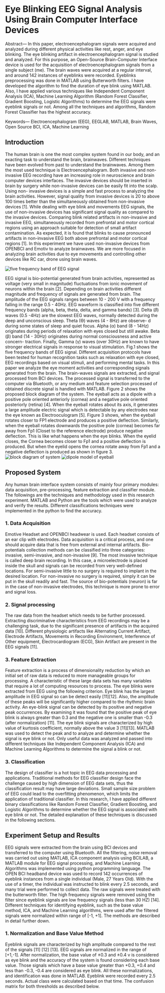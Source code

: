 # Eye Blinking EEG Signal Analysis Using Brain Computer Interface Devices 

Abstract— In this paper, electroencephalogram signals were acquired and analyzed during different physical activities like rest, anger, and eye blinking. The eye blinking artifact in electroencephalogram signal is studied and analyzed. For this purpose, an Open-Source Brain-Computer Interface device is used for the acquisition of electroencephalogram signals from a single subject (me). The brain waves were acquired at a regular interval, and around 142 instances of eyeblinks were recorded. Eyeblinks preprocessing was done in MATLAB using Butterworth filters. I have developed the algorithm to find the duration of eye blink using MATLAB. Also, I have applied various techniques like Independent Component Analysis (ICA), Machine Learning Algorithm (Random Forest Classifier, Gradient Boosting, Logistic Algorithms) to determine the EEG signals were eyeblink signals or not. Among all the techniques and algorithms, Random Forest Classifier has the highest accuracy.

Keywords— Electroencephalogram (EEG), EEGLAB, MATLAB, Brain Waves, Open Source BCI, ICA, Machine Learning

## Introduction
The human brain is one the most complex system found in our body, and an exacting task to understand the brain, brainwaves. Different techniques have been evolved from past to understand the brainwaves. Among them the most used technique is Electroencephalogram. Both invasive and non-invasive EEG recording have an increasing role in neuroscience and brain computer devices interfaces. The invasive devices should be inserted in brain by surgery while non-invasive devices can be easily fit into the scalp. Using non- invasive devices is a simple and fast process to analyzing the brain activities. However, signal quality from invasive devices is 20 to above 100 times better than the simultaneously obtained from non-invasive devices [1]. While dealing with eye blink and movements EEG signals, the use of non-invasive devices has significant signal quality as compared to the invasive devices. Comparing blink related artifacts in non-invasive and invasive EEG, simultaneously recorded from prefrontal and motor cortical regions using an approach suitable for detection of small artifact contamination. As expected, it is found that blinks to cause pronounced artifacts in non-invasive EEG both above prefrontal and motor cortical regions [1]. In this experiment we have used non-invasive devices from OPENBCI and Emotiv to analyze brainwaves. We are more focused in analyzing brain activities due to eye movements and controlling other devices like RC car, drone using brain waves. 

![five frequency band of EEG signal](https://user-images.githubusercontent.com/48818645/209178340-adfd2930-b1cf-416a-929a-6a87ab23e0a1.PNG)

EEG signal is bio-potential generated from brain activities, represented as voltage (very small in magnitude) fluctuations from ionic movement of neurons within the brain [2]. Depending on brain activities different magnitude and frequency of signals are generated from brain. The amplitude of the EEG signals ranges between 10 - 200 V with a frequency falling in the range 0.5 - 40Hz. EEG waveform is classified into five different frequency bands (alpha, beta, theta, delta, and gamma bands) [3]. Delta (𝛿) waves (0.5 -4Hz) are the slowest EEG waves, normally detected during the deep and unconscious sleep. Theta (Ɵ) waves (4 - 8Hz) are observe- d during some states of sleep and quiet focus. Alpha (α) band (8 - 14Hz) originates during periods of relaxation with eyes closed but still awake. Beta (β) band (14 - 30Hz) originates during normal consciousness and active concern- traction. Finally, Gamma (γ) waves (over 30Hz) are known to have stronger electrical signals in response to visual stimulation. Fig.1 shows the five frequency bands of EEG signal. Different acquisition protocols have been tested for human recognition tasks such as relaxation with eye closed, EEG recordings based on visual stimuli, and performing mental tasks. In this paper we analyze the eye moment activities and corresponding signals generated from the brain. 
The brain-waves signals are extracted, and signal processed from BCI devices. The processed signal is transferred to the computer via Bluetooth, or any medium and feature selection processed of obtained discrete signal is handled with MATLAB. Figure 2 shows the proposed block diagram of the system. The eyeball acts as a dipole with a positive pole oriented anteriorly (cornea) and a negative pole oriented posteriorly (retina) [4]. When the eyeball rotates about its axis, it generates a large amplitude electric signal which is detectable by any electrodes near the eye known as Electrooculogram [5]. Figure 3 shows, when the eyeball rotates closer to FP1 electrode and produces a positive deflection. Similarly, when the eyeball rotates downwards the positive pole (cornea) becomes far away from Fp1 (Closet to the reference electrode) produce negative deflection. This is like what happens when the eye blinks. When the eyelid closes, the Cornea becomes closer to Fp1 and a positive deflection is produced. But when the eyelid opens the cornea rotate away from Fp1 and a negative deflection is produced as shown in figure 3.  
![block diagram of system](https://user-images.githubusercontent.com/48818645/209178696-7f85a4be-e79f-4cae-9732-941d0b9bd647.PNG)
![dipole model of eyeball](https://user-images.githubusercontent.com/48818645/209179395-31efc0b4-5061-41fd-bfb9-4f4720533b25.PNG)


## Proposed System

Any human brain interface system consists of mainly four primary modules: data acquisition, pre-processing, feature extraction and classifier module. The followings are the techniques and methodology used in this research experiment. MATLAB and Python are the tools which were used to analyze and verify the results. Different classifications techniques were implemented in the python to find the accuracy. 

### 1. Data Acquisition
Emotive Headset and OPENBCI headwear is used. Each headset consists of an ear clip with electrodes. Data acquisition is a critical process, and one should acquire data that is free from external and internal artifacts. Bio-potentials collection methods can be classified into three categories: invasive, semi-invasive, and non-invasive [9]. The most invasive technique is called deep brain recording. In this case, a microelectrode is placed inside the skull and signals can be recorded from very well-defined locations. For semi-invasive little to no surgery is required to implant in the desired location. For non-invasive no surgery is required, simply it can be put in the skull readily and fast. The source of bio-potentials (neuron) is far in the case of non-invasive electrodes, this technique is more prone to error and signal loss.

### 2. Signal processing
The raw data from the headset which needs to be further processed. Extracting discriminative characteristics from EEG recordings may be a challenging task, due to the significant presence of artifacts in the acquired data [10]. Different physiologic artifacts like Alternating Current Artifact, Electrode Artifacts, Movements in Recording Environment, Interference of Other equipment, Electrocardiogram (ECG), Skin Artifact are present in the EEG signals [11].

### 3. Feature Extraction
Feature extraction is a process of dimensionality reduction by which an initial set of raw data is reduced to more manageable groups for processing. A characteristic of these large data sets has many variables that require a lot of computing resources to process. The eye blinks were extracted from EEG using the following criterion. Eye blink has the largest amplitude in EEG signal so can be detect easily [11][12]. Also, the amplitude of these peaks will be significantly higher compared to the rhythmic brain activity. An eye-blink signal can be detected by its positive and negative peak occurrences. By examining it was found that the positive peak of eye blink is always greater than 0.3 and the negative one is smaller than -0.3 (after normalization) [11]. The eye blink signals are characterized by high value of kurtosis coefficient, normally above the value 3 [11][13]. MATLAB was used to detect the peak and to analyze and determine whether the signal is eye blink or not. Only useful data was analyzed and passed into different techniques like Independent Component Analysis (ICA) and Machine Learning Algorithms to determine the signal a blink or not.

### 3. Classification
The design of classifier is a hot topic in EEG data processing and applications. Traditional methods for EEG classifier design face the challenge caused by high dimension of EEG data sets, thus the classification result may have large deviations. Small sample size problem of EEG could lead to the overfitting phenomenon, which limits the application of traditional classifier. In this research, I have applied different binary classifications like Random Forest Classifier, Gradient Boosting, and Logistic Algorithms to determine whether the EEG signal is associated with eye blink or not. The detailed explanation of these techniques is discussed in the following sections.

## Experiment Setup and Results
EEG signals were extracted from the brain using BCI devices and transferred to the computer using Bluetooth. All the filtering, noise removal was carried out using MATLAB, ICA component analysis using BCILAB, a MATLAB module for EEG signal processing, and Machine Learning Algorithms was implemented using python programming language.
The OPEN BCI headband device was used to record 142 occurrences of eyeblink instances from a single individual (Male, 27 Years Old). With the use of a timer, the individual was instructed to blink every 2.5 seconds, and many trial were performed to collect data. The raw signals were treated with the butterworth filter. The high frequency signals were removed using the filter since eyeblink signals are low frequency signals (less than 30 HZ) [14]. Different techniques for identifying eyeblink, such as the base value method, ICA, and Machine Learning algorithms, were used after the filtered signals were normalized within range of [-1, +1]. The methods are described in detail further down.

### 1. Normalization and Base Value Method
Eyeblink signals are characterized by high amplitude compared to the rest of the signals [11] [12] [13]. EEG signals are normalized in the range of [+1,-1]. After normalization, the base value of ±0.3 and ±0.4 v is considered as eye blink and the accuracy of the system is found considering each base value. Those signals which have a base value greater than +0.3, +0.4 and less than -0.3, -0.4 are considered as eye blink. All these normalizations, and identification was done in MATLAB. Eyeblink were recorded every 2.5 seconds. Actual class were calculated based on that time.
The confusion matrix for both thresholds as described below.
